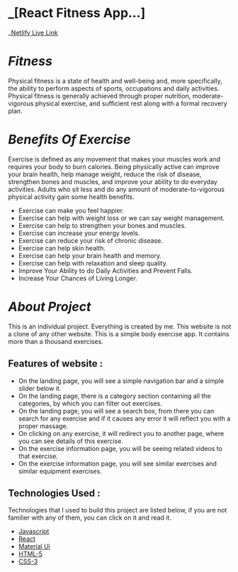 # _[React Fitness App...]



 _[Netlify Live Link](https://64d797be763dcc0c16250c51--lively-semifreddo-38df7d.netlify.app/)

# _Fitness_
Physical fitness is a state of health and well-being and, more specifically, the ability to perform aspects of sports, occupations and daily activities. Physical fitness is generally achieved through proper nutrition, moderate-vigorous physical exercise, and sufficient rest along with a formal recovery plan.

# _Benefits Of Exercise_
Exercise is defined as any movement that makes your muscles work and requires your body to burn calories.
Being physically active can improve your brain health, help manage weight, reduce the risk of disease, strengthen bones and muscles, and improve your ability to do everyday activities. Adults who sit less and do any amount of moderate-to-vigorous physical activity gain some health benefits.

- Exercise can make you feel happier.
- Exercise can help with weight loss or we can say weight management.
- Exercise can help to strengthen your bones and muscles.
- Exercise can increase your energy levels.
- Exercise can reduce your risk of chronic disease.
- Exercise can help skin health.
- Exercise can help your brain health and memory.
- Exercise can help with relaxation and sleep quality.
- Improve Your Ability to do Daily Activities and Prevent Falls.
- Increase Your Chances of Living Longer.


# _About Project_

This is an individual project. Everything is created by me. This website is not a clone of any other website. This is a simple body exercise app. It contains more than a thousand exercises.



## Features of website :

- On the landing page, you will see a simple navigation bar and a simple slider below it.
- On the landing page, there is a category section containing all the categories, by which you can filter out exercises.
- On the landing page, you will see a search box, from there you can search for any exercise and if it causes any error it will reflect you with a proper massage.
- On clicking on any exercise, it will redirect you to another page, where you can see details of this exercise.
- On the exercise information page, you will be seeing related videos to that exercise.
- On the exercise information page, you will see similar exercises and similar equipment exercises.







## Technologies Used :

Technologies that I used to build this project are listed below, if you are not familier with any of them, you can click on it and read it.

- [Javascript](https://www.w3schools.com/js/default.asp)
- [React](https://reactjs.org/)
- [Material Ui](https://mui.com/)
- [HTML-5](https://www.w3schools.com/html/)
- [CSS-3](https://www.w3schools.com/css/default.asp)







